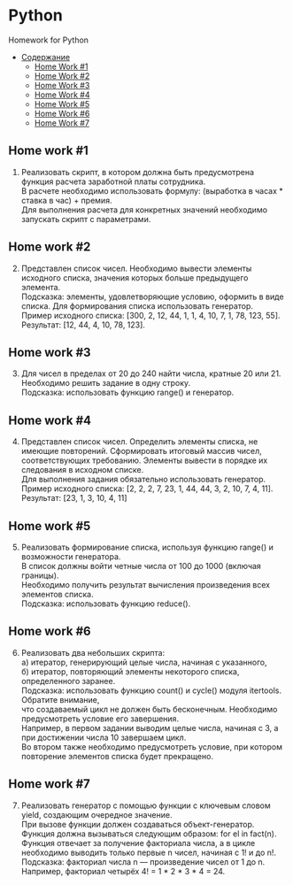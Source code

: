 # Python
Homework for Python

   * [Содержание](#table-of-contents)
      * [Home Work #1](#Home-Work-1)
      * [Home Work #2](#Home-Work-2)
      * [Home Work #3](#Home-Work-3)
      * [Home Work #4](#Home-Work-4)
      * [Home Work #5](#Home-Work-5)
      * [Home Work #6](#Home-Work-6)
      * [Home Work #7](#Home-Work-7)
      
      
      
## Home work #1    
1. Реализовать скрипт, в котором должна быть предусмотрена функция расчета заработной платы сотрудника. <br>
В расчете необходимо использовать формулу: (выработка в часах * ставка в час) + премия. <br>
Для выполнения расчета для конкретных значений необходимо запускать скрипт с параметрами.<br>

## Home work #2
2. Представлен список чисел. Необходимо вывести элементы исходного списка, значения которых больше предыдущего элемента.<br>
Подсказка: элементы, удовлетворяющие условию, оформить в виде списка. Для формирования списка использовать генератор.<br>
Пример исходного списка: [300, 2, 12, 44, 1, 1, 4, 10, 7, 1, 78, 123, 55].<br>
Результат: [12, 44, 4, 10, 78, 123].<br>

## Home work #3
3. Для чисел в пределах от 20 до 240 найти числа, кратные 20 или 21. Необходимо решить задание в одну строку.<br>
Подсказка: использовать функцию range() и генератор.<br>

## Home work #4
4. Представлен список чисел. Определить элементы списка, не имеющие повторений. Сформировать итоговый массив чисел,<br> 
соответствующих требованию. Элементы вывести в порядке их следования в исходном списке. <br>
Для выполнения задания обязательно использовать генератор.<br>
Пример исходного списка: [2, 2, 2, 7, 23, 1, 44, 44, 3, 2, 10, 7, 4, 11].<br>
Результат: [23, 1, 3, 10, 4, 11]<br>

## Home work #5
5. Реализовать формирование списка, используя функцию range() и возможности генератора.<br>
 В список должны войти четные числа от 100 до 1000 (включая границы). <br>
 Необходимо получить результат вычисления произведения всех элементов списка.<br>
Подсказка: использовать функцию reduce().<br>

## Home work #6
6. Реализовать два небольших скрипта:<br>
а) итератор, генерирующий целые числа, начиная с указанного,<br>
б) итератор, повторяющий элементы некоторого списка, определенного заранее.<br>
Подсказка: использовать функцию count() и cycle() модуля itertools. Обратите внимание, <br>
что создаваемый цикл не должен быть бесконечным. Необходимо предусмотреть условие его завершения.<br>
Например, в первом задании выводим целые числа, начиная с 3, а при достижении числа 10 завершаем цикл.<br> 
Во втором также необходимо предусмотреть условие, при котором повторение элементов списка будет прекращено.<br>

## Home work #7
7. Реализовать генератор с помощью функции с ключевым словом yield, создающим очередное значение. <br>
При вызове функции должен создаваться объект-генератор. Функция должна вызываться следующим образом: for el in fact(n).<br>
 Функция отвечает за получение факториала числа, а в цикле необходимо выводить только первые n чисел, начиная с 1! и до n!.<br>
Подсказка: факториал числа n — произведение чисел от 1 до n. Например, факториал четырёх 4! = 1 * 2 * 3 * 4 = 24.<br>